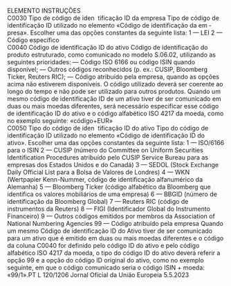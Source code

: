  
ELEMENTO  INSTRUÇÕES  
C0030  Tipo de código de iden ­
tificação ID da empresa  Tipo de código de identificação ID utilizado no elemento «Código de identificação da em ­
presa». Escolher uma das opções constantes da seguinte lista: 
1 — LEI 
2 — Código específico  
C0040  Código de identificação 
ID do ativo  Código de identificação do produto estruturado, como comunicado no modelo S.06.02, 
utilizando as seguintes prioridades: 
— Código ISO 6166 ou código ISIN quando disponível; 
— Outros códigos reconhecidos (p. ex.: CUSIP, Bloomberg Ticker, Reuters RIC); 
— Código atribuído pela empresa, quando as opções acima não estiverem disponíveis. O 
código utilizado deverá ser coerente ao longo do tempo e não pode ser utilizado para 
outros produtos. 
Quando um mesmo código de identificação ID de um ativo tiver de ser comunicado em duas 
ou mais moedas diferentes, será necessário especificar esse código de identificação ID do 
ativo e o código alfabético ISO 4217 da moeda, como no exemplo seguinte: «código+EUR»  
C0050  Tipo do código de iden ­
tificação ID do ativo  Tipo do código de identificação ID utilizado no elemento «Código de identificação ID do 
ativo». Escolher uma das opções constantes da seguinte lista: 
1 — ISO/6166 para o ISIN 
2 — CUSIP (número do Committee on Uniform Securities Identification Procedures atribuído 
pelo CUSIP Service Bureau para as empresas dos Estados Unidos e do Canadá) 
3 — SEDOL (Stock Exchange Daily Official List para a Bolsa de Valores de Londres) 
4 — WKN (Wertpapier Kenn-Nummer, código de identificação alfanumérico da Alemanha) 
5 — Bloomberg Ticker (código alfabético da Bloomberg que identifica os valores mobiliários 
de uma empresa) 
6 — BBGID (número de identificação da Bloomberg Global) 
7 — Reuters RIC (código de instrumentos da Reuters) 
8 — FIGI (Identificador Global do Instrumento Financeiro) 
9 — Outros códigos emitidos por membros da Association of National Numbering Agencies 
99 — Código atribuído pela empresa 
Quando um mesmo Código de identificação ID do Ativo tiver de ser comunicado para um 
ativo que é emitido em duas ou mais moedas diferentes e o código da coluna C0040 for 
definido pelo código ID do ativo e pelo código alfabético ISO 4217 da moeda, o tipo do 
código ID do ativo deverá referir a opção 99 e a opção do código ID original do ativo, como 
no exemplo seguinte, em que o código comunicado seria o código ISIN + moeda: «99/1».PT  L 120/1206 Jornal Oficial da União Europeia 5.5.2023